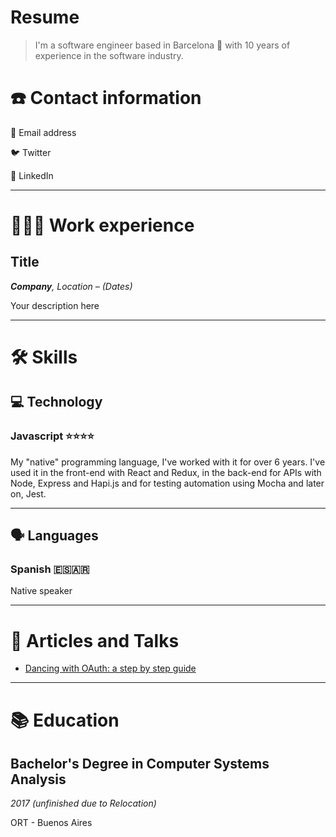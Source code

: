 # Resume

> I'm a software engineer based in Barcelona 🌊 with 10 years of experience in the software industry.

# ☎️ Contact information

📧 Email address

🐦 Twitter

🔗 LinkedIn

---

# **👩🏻‍💻** Work experience

## Title

***Company**, Location – (Dates)*

Your description here

---

# 🛠 Skills

## 💻 Technology

### Javascript ⭐️⭐️⭐️⭐️

My "native" programming language, I've worked with it for over 6 years. I've used it in the front-end with React and Redux, in the back-end for APIs with Node, Express and Hapi.js and for testing automation using Mocha and later on, Jest.

---

## 🗣 Languages

### Spanish 🇪🇸🇦🇷

Native speaker

---

# 📜 Articles and Talks

- [Dancing with OAuth: a step by step guide](https://dev.to/anabella/dancing-with-oauth-emp)

---

# 📚 Education

## **Bachelor's Degree in Computer Systems Analysis**

*2017 (unfinished due to Relocation)*

ORT - Buenos Aires